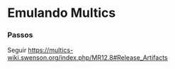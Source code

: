 # Emulando Multics

### Passos
Seguir https://multics-wiki.swenson.org/index.php/MR12.8#Release_Artifacts
